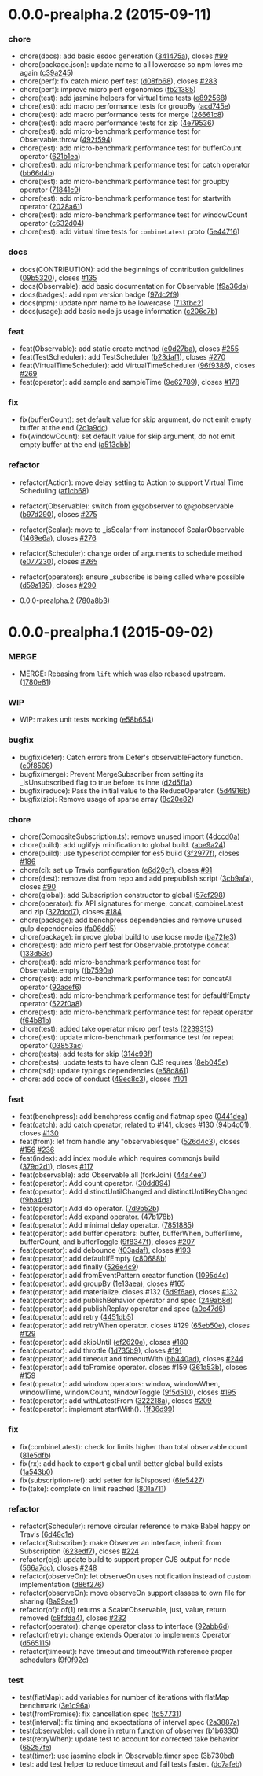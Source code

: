 <a name="0.0.0-prealpha.2"></a>
# 0.0.0-prealpha.2 (2015-09-11)


### chore

* chore(docs): add basic esdoc generation ([341475a](https://github.com/ReactiveX/RxJS/commit/341475a)), closes [#99](https://github.com/ReactiveX/RxJS/issues/99)
* chore(package.json): update name to all lowercase so npm loves me again ([c39a245](https://github.com/ReactiveX/RxJS/commit/c39a245))
* chore(perf): fix catch micro perf test ([d08fb68](https://github.com/ReactiveX/RxJS/commit/d08fb68)), closes [#283](https://github.com/ReactiveX/RxJS/issues/283)
* chore(perf): improve micro perf ergonomics ([fb21385](https://github.com/ReactiveX/RxJS/commit/fb21385))
* chore(test): add jasmine helpers for virtual time tests ([e892568](https://github.com/ReactiveX/RxJS/commit/e892568))
* chore(test): add macro performance tests for groupBy ([acd745e](https://github.com/ReactiveX/RxJS/commit/acd745e))
* chore(test): add macro performance tests for merge ([26661c8](https://github.com/ReactiveX/RxJS/commit/26661c8))
* chore(test): add macro performance tests for zip ([4e79536](https://github.com/ReactiveX/RxJS/commit/4e79536))
* chore(test): add micro-benchmark performance test for Observable.throw ([492f594](https://github.com/ReactiveX/RxJS/commit/492f594))
* chore(test): add micro-benchmark performance test for bufferCount operator ([621b1ea](https://github.com/ReactiveX/RxJS/commit/621b1ea))
* chore(test): add micro-benchmark performance test for catch operator ([bb66d4b](https://github.com/ReactiveX/RxJS/commit/bb66d4b))
* chore(test): add micro-benchmark performance test for groupby operator ([71841c9](https://github.com/ReactiveX/RxJS/commit/71841c9))
* chore(test): add micro-benchmark performance test for startwith operator ([2028a61](https://github.com/ReactiveX/RxJS/commit/2028a61))
* chore(test): add micro-benchmark performance test for windowCount operator ([c632d04](https://github.com/ReactiveX/RxJS/commit/c632d04))
* chore(test): add virtual time tests for `combineLatest` proto ([5e44716](https://github.com/ReactiveX/RxJS/commit/5e44716))

### docs

* docs(CONTRIBUTION): add the beginnings of contribution guidelines ([09b5320](https://github.com/ReactiveX/RxJS/commit/09b5320)), closes [#135](https://github.com/ReactiveX/RxJS/issues/135)
* docs(Observable): add basic documentation for Observable ([f9a36da](https://github.com/ReactiveX/RxJS/commit/f9a36da))
* docs(badges): add npm version badge ([97dc2f9](https://github.com/ReactiveX/RxJS/commit/97dc2f9))
* docs(npm): update npm name to be lowercase ([713fbc2](https://github.com/ReactiveX/RxJS/commit/713fbc2))
* docs(usage): add basic node.js usage information ([c206c7b](https://github.com/ReactiveX/RxJS/commit/c206c7b))

### feat

* feat(Observable): add static create method ([e0d27ba](https://github.com/ReactiveX/RxJS/commit/e0d27ba)), closes [#255](https://github.com/ReactiveX/RxJS/issues/255)
* feat(TestScheduler): add TestScheduler ([b23daf1](https://github.com/ReactiveX/RxJS/commit/b23daf1)), closes [#270](https://github.com/ReactiveX/RxJS/issues/270)
* feat(VirtualTimeScheduler): add VirtualTimeScheduler ([96f9386](https://github.com/ReactiveX/RxJS/commit/96f9386)), closes [#269](https://github.com/ReactiveX/RxJS/issues/269)
* feat(operator): add sample and sampleTime ([9e62789](https://github.com/ReactiveX/RxJS/commit/9e62789)), closes [#178](https://github.com/ReactiveX/RxJS/issues/178)

### fix

* fix(bufferCount): set default value for skip argument, do not emit empty buffer at the end ([2c1a9dc](https://github.com/ReactiveX/RxJS/commit/2c1a9dc))
* fix(windowCount): set default value for skip argument, do not emit empty buffer at the end ([a513dbb](https://github.com/ReactiveX/RxJS/commit/a513dbb))

### refactor

* refactor(Action): move delay setting to Action to support Virtual Time Scheduling ([af1cb68](https://github.com/ReactiveX/RxJS/commit/af1cb68))
* refactor(Observable): switch from @@observer to @@observable ([b97d290](https://github.com/ReactiveX/RxJS/commit/b97d290)), closes [#275](https://github.com/ReactiveX/RxJS/issues/275)
* refactor(Scalar): move to _isScalar from instanceof ScalarObservable ([1469e6a](https://github.com/ReactiveX/RxJS/commit/1469e6a)), closes [#276](https://github.com/ReactiveX/RxJS/issues/276)
* refactor(Scheduler): change order of arguments to schedule method ([e077230](https://github.com/ReactiveX/RxJS/commit/e077230)), closes [#265](https://github.com/ReactiveX/RxJS/issues/265)
* refactor(operators): ensure _subscribe is being called where possible ([d59a195](https://github.com/ReactiveX/RxJS/commit/d59a195)), closes [#290](https://github.com/ReactiveX/RxJS/issues/290)

* 0.0.0-prealpha.2 ([780a8b3](https://github.com/ReactiveX/RxJS/commit/780a8b3))



<a name="0.0.0-prealpha.1"></a>
# 0.0.0-prealpha.1 (2015-09-02)


### MERGE

* MERGE: Rebasing from `lift` which was also rebased upstream. ([1780e81](https://github.com/ReactiveX/RxJS/commit/1780e81))

### WIP

* WIP: makes unit tests working ([e58b654](https://github.com/ReactiveX/RxJS/commit/e58b654))

### bugfix

* bugfix(defer): Catch errors from Defer's observableFactory function. ([c0f8508](https://github.com/ReactiveX/RxJS/commit/c0f8508))
* bugfix(merge): Prevent MergeSubscriber from setting its _isUnsubscribed flag to true before its inne ([d2d5f1a](https://github.com/ReactiveX/RxJS/commit/d2d5f1a))
* bugfix(reduce): Pass the initial value to the ReduceOperator. ([5d4916b](https://github.com/ReactiveX/RxJS/commit/5d4916b))
* bugfix(zip): Remove usage of sparse array ([8c20e82](https://github.com/ReactiveX/RxJS/commit/8c20e82))

### chore

* chore(CompositeSubscription.ts): remove unused import ([4dccd0a](https://github.com/ReactiveX/RxJS/commit/4dccd0a))
* chore(build): add uglifyjs minification to global build. ([abe9a24](https://github.com/ReactiveX/RxJS/commit/abe9a24))
* chore(build): use typescript compiler for es5 build ([3f2977f](https://github.com/ReactiveX/RxJS/commit/3f2977f)), closes [#186](https://github.com/ReactiveX/RxJS/issues/186)
* chore(ci): set up Travis configuration ([e6d20cf](https://github.com/ReactiveX/RxJS/commit/e6d20cf)), closes [#91](https://github.com/ReactiveX/RxJS/issues/91)
* chore(dest): remove dist from repo and add prepublish script ([3cb9afa](https://github.com/ReactiveX/RxJS/commit/3cb9afa)), closes [#90](https://github.com/ReactiveX/RxJS/issues/90)
* chore(global): add Subscription constructor to global ([57cf298](https://github.com/ReactiveX/RxJS/commit/57cf298))
* chore(operator): fix API signatures for merge, concat, combineLatest and zip ([327dcd7](https://github.com/ReactiveX/RxJS/commit/327dcd7)), closes [#184](https://github.com/ReactiveX/RxJS/issues/184)
* chore(package): add benchpress dependencies and remove unused gulp dependencies ([fa06dd5](https://github.com/ReactiveX/RxJS/commit/fa06dd5))
* chore(package): improve global build to use loose mode ([ba72fe3](https://github.com/ReactiveX/RxJS/commit/ba72fe3))
* chore(test): add micro perf test for Observable.prototype.concat ([133d53c](https://github.com/ReactiveX/RxJS/commit/133d53c))
* chore(test): add micro-benchmark performance test for Observable.empty ([fb7590a](https://github.com/ReactiveX/RxJS/commit/fb7590a))
* chore(test): add micro-benchmark performance test for concatAll operator ([92acef6](https://github.com/ReactiveX/RxJS/commit/92acef6))
* chore(test): add micro-benchmark performance test for defaultIfEmpty operator ([522f0a8](https://github.com/ReactiveX/RxJS/commit/522f0a8))
* chore(test): add micro-benchmark performance test for repeat operator ([f64b81b](https://github.com/ReactiveX/RxJS/commit/f64b81b))
* chore(test): added take operator micro perf tests ([2239313](https://github.com/ReactiveX/RxJS/commit/2239313))
* chore(test): update micro-benchmark performance test for repeat operator ([03853ac](https://github.com/ReactiveX/RxJS/commit/03853ac))
* chore(tests): add tests for skip ([314c93f](https://github.com/ReactiveX/RxJS/commit/314c93f))
* chore(tests): update tests to have clean CJS requires ([8eb045e](https://github.com/ReactiveX/RxJS/commit/8eb045e))
* chore(tsd): update typings dependencies ([e58d861](https://github.com/ReactiveX/RxJS/commit/e58d861))
* chore: add code of conduct ([49ec8c3](https://github.com/ReactiveX/RxJS/commit/49ec8c3)), closes [#101](https://github.com/ReactiveX/RxJS/issues/101)

### feat

* feat(benchpress): add benchpress config and flatmap spec ([0441dea](https://github.com/ReactiveX/RxJS/commit/0441dea))
* feat(catch): add catch operator, related to #141, closes #130 ([94b4c01](https://github.com/ReactiveX/RxJS/commit/94b4c01)), closes [#130](https://github.com/ReactiveX/RxJS/issues/130)
* feat(from): let from handle any "observablesque" ([526d4c3](https://github.com/ReactiveX/RxJS/commit/526d4c3)), closes [#156](https://github.com/ReactiveX/RxJS/issues/156) [#236](https://github.com/ReactiveX/RxJS/issues/236)
* feat(index): add index module which requires commonjs build ([379d2d1](https://github.com/ReactiveX/RxJS/commit/379d2d1)), closes [#117](https://github.com/ReactiveX/RxJS/issues/117)
* feat(observable): add Observable.all (forkJoin) ([44a4ee1](https://github.com/ReactiveX/RxJS/commit/44a4ee1))
* feat(operator): Add count operator. ([30dd894](https://github.com/ReactiveX/RxJS/commit/30dd894))
* feat(operator): Add distinctUntilChanged and distinctUntilKeyChanged ([f9ba4da](https://github.com/ReactiveX/RxJS/commit/f9ba4da))
* feat(operator): Add do operator. ([7d9b52b](https://github.com/ReactiveX/RxJS/commit/7d9b52b))
* feat(operator): Add expand operator. ([47b178b](https://github.com/ReactiveX/RxJS/commit/47b178b))
* feat(operator): Add minimal delay operator. ([7851885](https://github.com/ReactiveX/RxJS/commit/7851885))
* feat(operator): add buffer operators: buffer, bufferWhen, bufferTime, bufferCount, and bufferToggle ([9f8347f](https://github.com/ReactiveX/RxJS/commit/9f8347f)), closes [#207](https://github.com/ReactiveX/RxJS/issues/207)
* feat(operator): add debounce ([f03adaf](https://github.com/ReactiveX/RxJS/commit/f03adaf)), closes [#193](https://github.com/ReactiveX/RxJS/issues/193)
* feat(operator): add defaultIfEmpty ([c80688b](https://github.com/ReactiveX/RxJS/commit/c80688b))
* feat(operator): add finally ([526e4c9](https://github.com/ReactiveX/RxJS/commit/526e4c9))
* feat(operator): add fromEventPattern creator function ([1095d4c](https://github.com/ReactiveX/RxJS/commit/1095d4c))
* feat(operator): add groupBy ([1e13aea](https://github.com/ReactiveX/RxJS/commit/1e13aea)), closes [#165](https://github.com/ReactiveX/RxJS/issues/165)
* feat(operator): add materialize. closes #132 ([6d9f6ae](https://github.com/ReactiveX/RxJS/commit/6d9f6ae)), closes [#132](https://github.com/ReactiveX/RxJS/issues/132)
* feat(operator): add publishBehavior operator and spec ([249ab8d](https://github.com/ReactiveX/RxJS/commit/249ab8d))
* feat(operator): add publishReplay operator and spec ([a0c47d6](https://github.com/ReactiveX/RxJS/commit/a0c47d6))
* feat(operator): add retry ([4451db5](https://github.com/ReactiveX/RxJS/commit/4451db5))
* feat(operator): add retryWhen operator. closes #129 ([65eb50e](https://github.com/ReactiveX/RxJS/commit/65eb50e)), closes [#129](https://github.com/ReactiveX/RxJS/issues/129)
* feat(operator): add skipUntil ([ef2620e](https://github.com/ReactiveX/RxJS/commit/ef2620e)), closes [#180](https://github.com/ReactiveX/RxJS/issues/180)
* feat(operator): add throttle ([1d735b9](https://github.com/ReactiveX/RxJS/commit/1d735b9)), closes [#191](https://github.com/ReactiveX/RxJS/issues/191)
* feat(operator): add timeout and timeoutWith ([bb440ad](https://github.com/ReactiveX/RxJS/commit/bb440ad)), closes [#244](https://github.com/ReactiveX/RxJS/issues/244)
* feat(operator): add toPromise operator. closes #159 ([361a53b](https://github.com/ReactiveX/RxJS/commit/361a53b)), closes [#159](https://github.com/ReactiveX/RxJS/issues/159)
* feat(operator): add window operators: window, windowWhen, windowTime, windowCount, windowToggle ([9f5d510](https://github.com/ReactiveX/RxJS/commit/9f5d510)), closes [#195](https://github.com/ReactiveX/RxJS/issues/195)
* feat(operator): add withLatestFrom ([322218a](https://github.com/ReactiveX/RxJS/commit/322218a)), closes [#209](https://github.com/ReactiveX/RxJS/issues/209)
* feat(operator): implement startWith(). ([1f36d99](https://github.com/ReactiveX/RxJS/commit/1f36d99))

### fix

* fix(combineLatest): check for limits higher than total observable count ([81e5dfb](https://github.com/ReactiveX/RxJS/commit/81e5dfb))
* fix(rx): add hack to export global until better global build exists ([1a543b0](https://github.com/ReactiveX/RxJS/commit/1a543b0))
* fix(subscription-ref): add setter for isDisposed ([6fe5427](https://github.com/ReactiveX/RxJS/commit/6fe5427))
* fix(take): complete on limit reached ([801a711](https://github.com/ReactiveX/RxJS/commit/801a711))

### refactor

* refactor(Scheduler): remove circular reference to make Babel happy on Travis ([6d48c1e](https://github.com/ReactiveX/RxJS/commit/6d48c1e))
* refactor(Subscriber): make Observer an interface, inherit from Subscription ([623edf7](https://github.com/ReactiveX/RxJS/commit/623edf7)), closes [#224](https://github.com/ReactiveX/RxJS/issues/224)
* refactor(cjs): update build to support proper CJS output for node ([566a7dc](https://github.com/ReactiveX/RxJS/commit/566a7dc)), closes [#248](https://github.com/ReactiveX/RxJS/issues/248)
* refactor(observeOn): let observeOn uses notification instead of custom implementation ([d86f276](https://github.com/ReactiveX/RxJS/commit/d86f276))
* refactor(observeOn): move observeOn support classes to own file for sharing ([8a99ae1](https://github.com/ReactiveX/RxJS/commit/8a99ae1))
* refactor(of): of(1) returns a ScalarObservable, just, value, return removed ([c8fdda4](https://github.com/ReactiveX/RxJS/commit/c8fdda4)), closes [#232](https://github.com/ReactiveX/RxJS/issues/232)
* refactor(operator): change operator class to interface ([92abb6d](https://github.com/ReactiveX/RxJS/commit/92abb6d))
* refactor(retry): change extends Operator to implements Operator ([d565115](https://github.com/ReactiveX/RxJS/commit/d565115))
* refactor(timeout): have timeout and timeoutWith reference proper schedulers ([9f0f92c](https://github.com/ReactiveX/RxJS/commit/9f0f92c))

### test

* test(flatMap): add variables for number of iterations with flatMap benchmark ([3e1c96a](https://github.com/ReactiveX/RxJS/commit/3e1c96a))
* test(fromPromise): fix cancellation spec ([fd57731](https://github.com/ReactiveX/RxJS/commit/fd57731))
* test(interval): fix timing and expectations of interval spec ([2a3887a](https://github.com/ReactiveX/RxJS/commit/2a3887a))
* test(observable): call done in return function of observer ([b1b6330](https://github.com/ReactiveX/RxJS/commit/b1b6330))
* test(retryWhen): update test to account for corrected take behavior ([65257fe](https://github.com/ReactiveX/RxJS/commit/65257fe))
* test(timer): use jasmine clock in Observable.timer spec ([3b730bd](https://github.com/ReactiveX/RxJS/commit/3b730bd))
* test: add test helper to reduce timeout and fail tests faster. ([dc7afeb](https://github.com/ReactiveX/RxJS/commit/dc7afeb))


